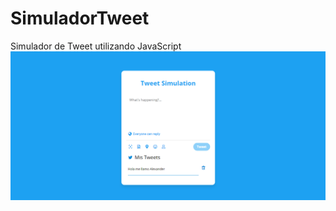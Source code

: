 # SimuladorTweet
Simulador de Tweet utilizando JavaScript
![alt text](https://github.com/AlexanderValverde/SimuladorTweet/blob/master/Screenshot_3.png)

